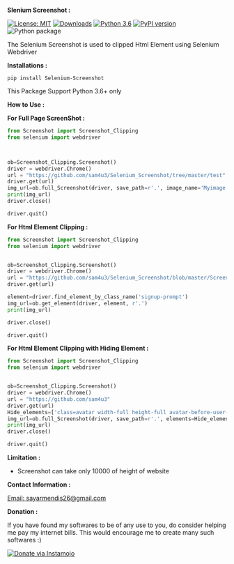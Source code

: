
**Slenium Screenshot :**

[![License: MIT](https://img.shields.io/badge/License-MIT-yellow.svg)](https://opensource.org/licenses/MIT)
[![Downloads](https://pepy.tech/badge/selenium-screenshot)](https://pepy.tech/project/selenium-screenshot)
[![Python 3.6](https://img.shields.io/badge/python-3.6-blue.svg)](https://www.python.org/downloads/release/python-360/)
[![PyPI version](https://badge.fury.io/py/Selenium-Screenshot.svg)](https://badge.fury.io/py/Selenium-Screenshot)
![Python package](https://github.com/sam4u3/Selenium_Screenshot/workflows/Python%20package/badge.svg)


The Selenium Screenshot is used to clipped Html Element using Selenium Webdriver

**Installations :**

`pip install Selenium-Screenshot`

This Package Support Python 3.6+ only

**How to Use :**

**For Full Page ScreenShot :**
```python
from Screenshot import Screenshot_Clipping
from selenium import webdriver



ob=Screenshot_Clipping.Screenshot()
driver = webdriver.Chrome()
url = "https://github.com/sam4u3/Selenium_Screenshot/tree/master/test"
driver.get(url)
img_url=ob.full_Screenshot(driver, save_path=r'.', image_name='Myimage.png')
print(img_url)
driver.close()

driver.quit()
```

**For Html Element Clipping :**

````python
from Screenshot import Screenshot_Clipping
from selenium import webdriver


ob=Screenshot_Clipping.Screenshot()
driver = webdriver.Chrome()
url = "https://github.com/sam4u3/Selenium_Screenshot/blob/master/Screenshot/Screenshot_Clipping.py"
driver.get(url)

element=driver.find_element_by_class_name('signup-prompt')
img_url=ob.get_element(driver, element, r'.')
print(img_url)

driver.close()

driver.quit()

````

**For Html Element Clipping with Hiding Element :**
````python
from Screenshot import Screenshot_Clipping
from selenium import webdriver


ob=Screenshot_Clipping.Screenshot()
driver = webdriver.Chrome()
url = "https://github.com/sam4u3"
driver.get(url)
Hide_elements=['class=avatar width-full height-full avatar-before-user-status'] # Use full class name
img_url=ob.full_Screenshot(driver, save_path=r'.', elements=Hide_elements, image_name='Myimage.png')
print(img_url)
driver.close()

driver.quit()


````
**Limitation :**

- Screenshot can take only 10000 of height of website


**Contact Information :**

[Email: sayarmendis26@gmail.com](mailto::sayarmendis26@gmail.com)

**Donation :**

If you have found my softwares to be of any use to you, do consider helping me pay my internet bills. This would encourage me to create many such softwares :)

<a href="https://www.instamojo.com/@sayarmendis26/" target="_blank"><img src="https://www.soldermall.com/images/pic-online-payment.jpg" alt="Donate via Instamojo" title="Donate via instamojo" /></a>
